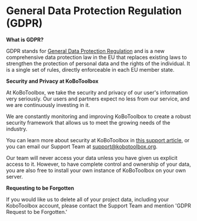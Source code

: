 # General Data Protection Regulation (GDPR)

**What is GDPR?**

GDPR stands for [General Data Protection Regulation](https://gdpr-info.eu) and is a new comprehensive data protection law in the EU that replaces existing laws to strengthen the protection of personal data and the rights of the individual. It is a single set of rules, directly enforceable in each EU member state.

**Security and Privacy at KoBoToolbox**

At KoBoToolbox, we take the security and privacy of our user's information very seriously. Our users and partners expect no less from our service, and we are continuously investing in it.

We are constantly monitoring and improving KoBoToolbox to create a robust security framework that allows us to meet the growing needs of the industry.

You can learn more about security at KoBoToolbox in [this support article](is_my_data_safe.html), or you can email our Support Team at [support@kobotoolbox.org](support@kobotoolbox.org).

Our team will never access your data unless you have given us explicit access to it. However, to have complete control and ownership of your data, you are also free to install your own instance of KoBoToolbox on your own server.

**Requesting to be Forgotten**

If you would like us to delete all of your project data, including your KoboToolbox account, please contact the Support Team and mention 'GDPR Request to be Forgotten.'

